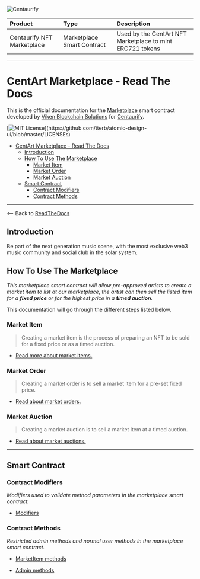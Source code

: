 ![Centaurify](https://www.centaurify.com/_next/image?url=%2Fimg%2Flogo%2Fcentaurify-logo.svg&w=1920&q=75)

| Product                     | Type                       | Description                                               |
| :--------                   | :-------                   | :-------------------------                                |
| Centaurify NFT Marketplace  | Marketplace Smart Contract | Used by the CentArt NFT Marketplace to mint ERC721 tokens |

---

# CentArt Marketplace - Read The Docs

This is the official documentation for the [Marketplace](https://github.com/CentaurifyOrg/smart_contracts/tree/main/contracts/NFT/Marketplace/) smart contract developed by [Viken Blockchain Solutions](https://www.vikenblockchain.com) for [Centaurify](https://www.centaurify.com).

[![MIT License](https://img.shields.io/apm/l/atomic-design-ui.svg?)](https://github.com/tterb/atomic-design-ui/blob/master/LICENSEs)

- [CentArt Marketplace - Read The Docs](#centart-marketplace---read-the-docs)
  - [Introduction](#introduction)
  - [How To Use The Marketplace](#how-to-use-the-marketplace)
    - [Market Item](#market-item)
    - [Market Order](#market-order)
    - [Market Auction](#market-auction)
  - [Smart Contract](#smart-contract)
    - [Contract Modifiers](#contract-modifiers)
    - [Contract Methods](#contract-methods)

---  

<-- Back to [ReadTheDocs](README.md#readme---centaurify-nft-marketplace "Back to ReadTheDocs")

## Introduction

Be part of the next generation music scene, with the most exclusive web3 music community and social club in the solar system.  

## How To Use The Marketplace

_This marketplace smart contract will allow pre-approved artists to create a market item to list at our marketplace, the artist can then sell the listed item for a **fixed price** or for the highest price in a **timed auction**._

This documentation will go through the different steps listed below.  

### Market Item

> Creating a market item is the process of preparing an NFT to be sold for a fixed price or as a timed auction.

- [Read more about market items.](MarketItems.md#market-items "Link to description of market items.")

### Market Order

> Creating a market order is to sell a market item for a pre-set fixed price.

- [Read about market orders.](MarketOrder.md#create-an-market-order "Link to description of market orders.")

### Market Auction

> Creating a market auction is to sell a market item at a timed auction.

- [Read about market auctions.](MarketAuction.md#create-an-market-auction "Link to description of market auctions.")

---  

## Smart Contract  

### Contract Modifiers

_Modifiers used to validate method parameters in the marketplace smart contract._

- [Modifiers](Modifiers.md#contract-modifiers)

### Contract Methods

_Restricted admin methods and normal user methods in the marketplace smart contract._

- [MarketItem methods](MarketItems.md#market-item-methods)  

- [Admin methods](Admin_methods.md#admin-methods)  
